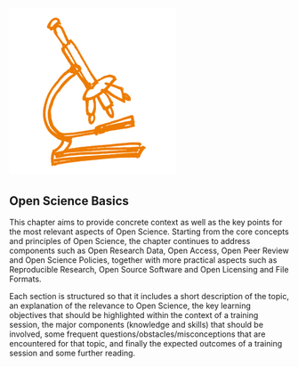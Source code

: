 ## ![](/Images/Icons/open_science.png)

## Open Science Basics

This chapter aims to provide concrete context as well as the key points for the most relevant aspects of Open Science. Starting from the core concepts and principles of Open Science, the chapter continues to address components such as Open Research Data, Open Access, Open Peer Review and Open Science Policies, together with more practical aspects such as Reproducible Research, Open Source Software and Open Licensing and File Formats.

Each section is structured so that it includes a short description of the topic, an explanation of the relevance to Open Science, the key learning objectives that should be highlighted within the context of a training session, the major components \(knowledge and skills\) that should be involved, some frequent questions/obstacles/misconceptions that are encountered for that topic, and finally the expected outcomes of a training session and some further reading.

